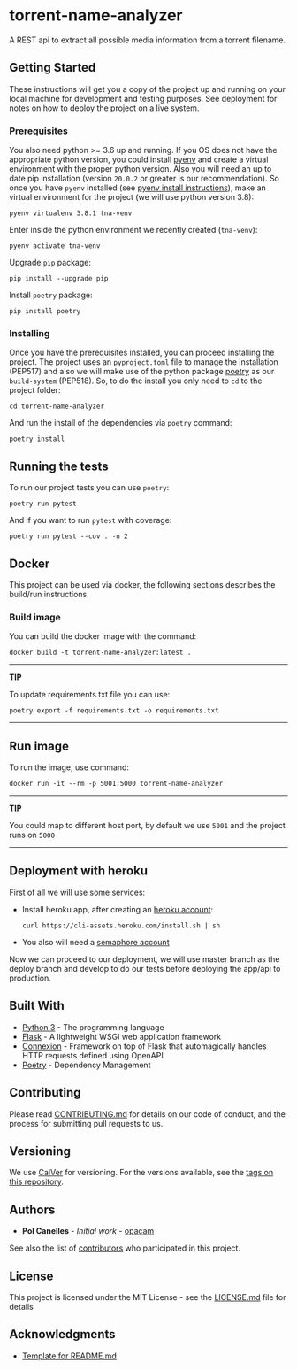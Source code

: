 # torrent-name-analyzer

A REST api to extract all possible media information from a torrent
filename.

## Getting Started

These instructions will get you a copy of the project up and running on your
local machine for development and testing purposes. See deployment for notes on
how to deploy the project on a live system.

### Prerequisites

You also need python >= 3.6 up and running. If you OS does not have the
appropriate python version, you could install [pyenv](https://github.com/pyenv/pyenv) 
and create a virtual environment with the proper python version. Also you will
need an up to date pip installation (version `20.0.2` or greater is our
recommendation). So once you have `pyenv` installed
(see [pyenv install instructions](https://github.com/pyenv/pyenv#installation)), 
make an virtual environment for the project (we will use python version 3.8):

```
pyenv virtualenv 3.8.1 tna-venv
```

Enter inside the python environment we recently created (`tna-venv`):
```
pyenv activate tna-venv
```

Upgrade `pip` package:
```
pip install --upgrade pip
```

Install `poetry` package:
```
pip install poetry
```

### Installing

Once you have the prerequisites installed, you can proceed installing the
project. The project uses an `pyproject.toml` file to manage the installation
(PEP517) and also we will make use of the python package
[poetry](https://github.com/python-poetry/poetry) as our `build-system`
(PEP518). So, to do the install you only need to `cd` to the
project folder:

```
cd torrent-name-analyzer
```

And run the install of the dependencies via `poetry` command:

```
poetry install
```


## Running the tests

To run our project tests you can use `poetry`:

```
poetry run pytest
```


And if you want to run `pytest` with coverage:

```
poetry run pytest --cov . -n 2
```

## Docker

This project can be used via docker, the following sections describes
the build/run instructions.

### Build image

You can build the docker image with the command:

```
docker build -t torrent-name-analyzer:latest .
```

---
**TIP**

To update requirements.txt file you can use:

```
poetry export -f requirements.txt -o requirements.txt
```

---

## Run image

To run the image, use command:

```
docker run -it --rm -p 5001:5000 torrent-name-analyzer
```

---
**TIP**

You could map to different host port, by default we use `5001` and the
project runs on `5000`

---


## Deployment with heroku

First of all we will use some services:
  - Install heroku app, after creating an [heroku account](https://signup.heroku.com/):

    ```
    curl https://cli-assets.heroku.com/install.sh | sh
    ```
  - You also will need a [semaphore account](https://semaphoreci.com/)

Now we can proceed to our deployment, we will use master branch as the
deploy branch and develop to do our tests before deploying the app/api
to production.


## Built With

* [Python 3](https://docs.python.org/3/) - The programming language
* [Flask](https://flask.palletsprojects.com/en/1.1.x/) - A lightweight WSGI web application framework
* [Connexion](https://connexion.readthedocs.io/en/latest/) - Framework on top of Flask that automagically handles HTTP requests defined using OpenAPI
* [Poetry](https://python-poetry.org/docs/) - Dependency Management

## Contributing

Please read [CONTRIBUTING.md](CONTRIBUTING.md) for details on our code of
conduct, and the process for submitting pull requests to us.

## Versioning

We use [CalVer](https://calver.org/) for versioning. For the versions available,
see the [tags on this repository](https://github.com/opacam/torrent-name-analyzer/tags).


## Authors

* **Pol Canelles** - *Initial work* - [opacam](https://github.com/opacam)

See also the list of [contributors](https://github.com/opacam/torrent-name-analyzer/contributors)
who participated in this project.

## License

This project is licensed under the MIT License - see the [LICENSE.md](LICENSE.md) file for details

## Acknowledgments

* [Template for README.md](https://gist.github.com/PurpleBooth/109311bb0361f32d87a2)
